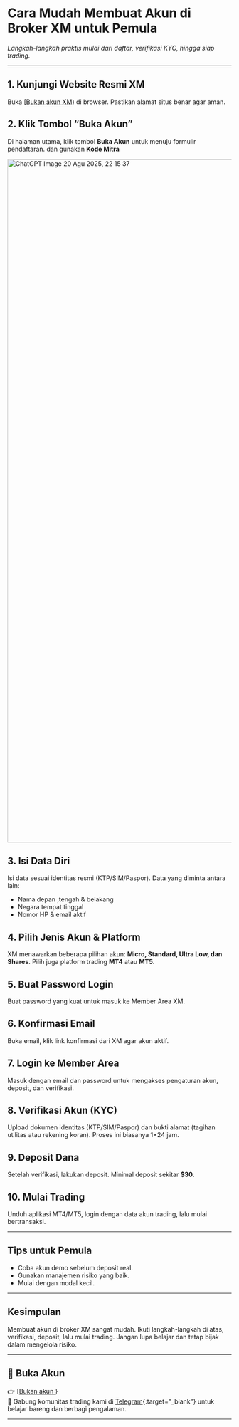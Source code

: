 # Cara Mudah Membuat Akun di Broker XM untuk Pemula

*Langkah-langkah praktis mulai dari daftar, verifikasi KYC, hingga siap trading.*

---

## 1. Kunjungi Website Resmi XM
Buka [<a href="https://clicks.pipaffiliates.com/c?c=928231&amp;l=id&amp;p=1">Bukan akun XM</a>) di browser. Pastikan alamat situs benar agar aman.

## 2. Klik Tombol “Buka Akun”
Di halaman utama, klik tombol **Buka Akun** untuk menuju formulir pendaftaran. dan gunakan **Kode Mitra**

<img width="1024" height="1536" alt="ChatGPT Image 20 Agu 2025, 22 15 37" src="https://github.com/user-attachments/assets/5d70f3e7-1dbe-474e-be21-7dcf17d82aa0" />

## 3. Isi Data Diri
Isi data sesuai identitas resmi (KTP/SIM/Paspor). Data yang diminta antara lain:
- Nama depan ,tengah & belakang
- Negara tempat tinggal
- Nomor HP & email aktif

## 4. Pilih Jenis Akun & Platform
XM menawarkan beberapa pilihan akun: **Micro, Standard, Ultra Low, dan Shares**. Pilih juga platform trading **MT4** atau **MT5**.

## 5. Buat Password Login
Buat password yang kuat untuk masuk ke Member Area XM.

## 6. Konfirmasi Email
Buka email, klik link konfirmasi dari XM agar akun aktif.

## 7. Login ke Member Area
Masuk dengan email dan password untuk mengakses pengaturan akun, deposit, dan verifikasi.

## 8. Verifikasi Akun (KYC)
Upload dokumen identitas (KTP/SIM/Paspor) dan bukti alamat (tagihan utilitas atau rekening koran). Proses ini biasanya 1×24 jam.

## 9. Deposit Dana
Setelah verifikasi, lakukan deposit. Minimal deposit sekitar **$30**.

## 10. Mulai Trading
Unduh aplikasi MT4/MT5, login dengan data akun trading, lalu mulai bertransaksi.

---

## Tips untuk Pemula
- Coba akun demo sebelum deposit real.
- Gunakan manajemen risiko yang baik.
- Mulai dengan modal kecil.

---

## Kesimpulan
Membuat akun di broker XM sangat mudah. Ikuti langkah-langkah di atas, verifikasi, deposit, lalu mulai trading. Jangan lupa belajar dan tetap bijak dalam mengelola risiko.

---

## 🎯 Buka Akun
👉 [<a href="https://clicks.pipaffiliates.com/c?c=928231&amp;l=id&amp;p=1">Bukan akun </a>}  
💬 Gabung komunitas trading kami di [Telegram](https://t.me/yourchannel){:target="_blank"} untuk belajar bareng dan berbagi pengalaman.

---
